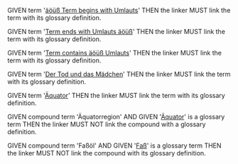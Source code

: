 GIVEN term '[äöüß Term begins with Umlauts][1]'
THEN the linker MUST link the term with its glossary definition.

GIVEN term '[Term ends with Umlauts äöüß][2]'
THEN the linker MUST link the term with its glossary definition.

GIVEN term '[Term contains äöüß Umlauts][3]'
THEN the linker MUST link the term with its glossary definition.

GIVEN term '[Der Tod und das Mädchen][4]'
THEN the linker MUST link the term with its glossary definition.

GIVEN term '[Äquator][5]'
THEN the linker MUST link the term with its glossary definition.

GIVEN compound term 'Äquatorregion' AND GIVEN '[Äquator][5]' is a glossary term
THEN the linker MUST NOT link the compound with a glossary definition.

GIVEN compound term 'Faßöl' AND GIVEN '[Faß][6]' is a glossary term
THEN the linker MUST NOT link the compound with its glossary definition.

[1]: glossary_de.md#äöüß-term-begins-with-umlauts

[2]: glossary_de.md#term-ends-with-umlauts-äöüß

[3]: glossary_de.md#term-contains-äöüß-umlauts

[4]: glossary_de.md#der-tod-und-das-mädchen

[5]: glossary_de.md#äquator

[6]: glossary_de.md#faß

